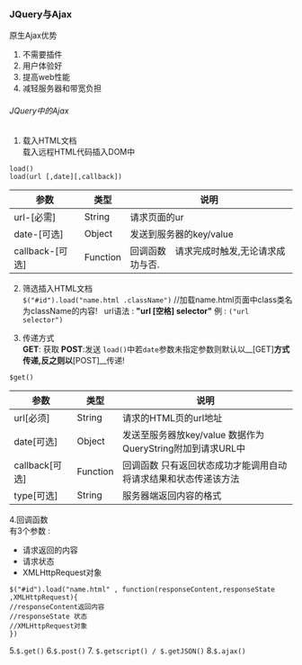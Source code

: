 ### JQuery与Ajax  
原生Ajax优势  
1. 不需要插件 
2. 用户体验好 
3. 提高web性能  
4. 减轻服务器和带宽负担  

###### JQuery中的Ajax  

1. 载入HTML文档  
载入远程HTML代码插入DOM中

`load()`  
`load(url [,date][,callback])`  

参数|类型|说明  
---|---|---  
url-[必需]|String |请求页面的ur
date-[可选]|Object|发送到服务器的key/value
callback-[可选]|Function|回调函数　请求完成时触发,无论请求成功与否.

2. 筛选插入HTML文档  
`$("#id").load("name.html .className")` //加载name.html页面中class类名为className的内容!  
url语法 : **"url [空格] selector"** 例 : `("url selector")`  

3. 传递方式  
__GET__: 获取
__POST__:发送
`load()`中若`date`参数未指定参数则默认以__[GET]__方式传递,反之则以__[POST]__传递!  

`$get()`  

参数|类型|说明  
---|---|---  
url[必须]|String|请求的HTML页的url地址  
date[可选]|Object|发送至服务器放key/value 数据作为QueryString附加到请求URL中  
callback[可选]|Function|回调函数 只有返回状态成功才能调用自动将请求结果和状态传递该方法  
type[可选]|String|服务器端返回内容的格式  



4.回调函数  
有3个参数 :
 + 请求返回的内容  
 + 请求状态  
 + XMLHttpRequest对象  

```jquery
$("#id").load("name.html" , function(responseContent,responseState ,XMLHttpRequest){
//responseContent返回内容
//responseState 状态
//XMLHttpRequest对象
})
```
5.`$.get()`
6.`$.post()`
7. `$.getscript() / $.getJSON()`
8.`$.ajax()`
